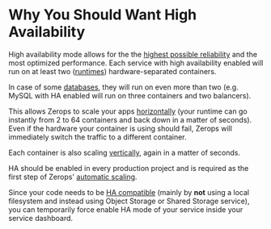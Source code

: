 # Why You Should Want High Availability

High availability mode allows for the the [highest possible reliability](/documentation/ha/zerops-enterprise-grade-realibility.html) and the most optimized performance. Each service with high availability enabled will run on at least two ([runtimes](/documentation/services/runtimes.html#node-js)) hardware-separated containers.

In case of some [databases](/documentation/services/databases.html), they will run on even more than two (e.g. MySQL with HA enabled will run on three containers and two balancers).

This allows Zerops to scale your apps [horizontally](/documentation/automatic-scaling/how-automatic-scaling-works.html#horizontal-scaling) (your runtime can go instantly from 2 to 64 containers and back down in a matter of seconds). Even if the hardware your container is using should fail, Zerops will immediately switch the traffic to a different container.

Each container is also scaling [vertically](/documentation/automatic-scaling/how-automatic-scaling-works.html#vertical-scaling), again in a matter of seconds.

HA should be enabled in every production project and is required as the first step of Zerops' [automatic scaling](/documentation/automatic-scaling/how-automatic-scaling-works.html).

Since your code needs to be [HA compatible](/documentation/ha/how-to-make-my-code-ha-enabled.html) (mainly by **not** using a local filesystem and instead using Object Storage or Shared Storage service), you can temporarily force enable HA mode of your service inside your service dashboard.

